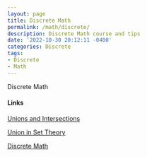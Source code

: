 ```yaml
---
layout: page
title: Discrete Math
permalink: /math/discrete/
description: Discrete Math course and tips
date: '2022-10-30 20:12:11 -0400'
categories: Discrete
tags:
- Discrete
- Math
---
```


Discrete Math

#### Links

[Unions and Intersections](https://proofwiki.org/wiki/Union_Distributes_over_Intersection)

[Union in Set Theory](https://en.wikipedia.org/wiki/Union_(set_theory))

[Discrete Math](https://www.tutorialspoint.com/discrete_mathematics/discrete_mathematics_sets.htm)
